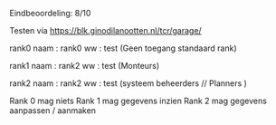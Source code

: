 Eindbeoordeling: 8/10

Testen via https://blk.ginodilanootten.nl/tcr/garage/


rank0
naam      : rank0
ww        : test
(Geen toegang standaard rank)

rank1
naam      : rank2
ww        : test
(Monteurs)

rank2
naam      : rank2
ww        : test
(systeem beheerders // Planners )



Rank 0 mag niets
Rank 1 mag gegevens inzien
Rank 2 mag gegevens aanpassen / aanmaken
